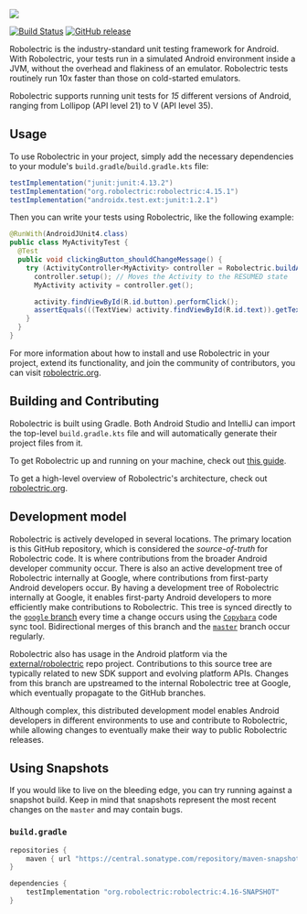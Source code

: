 <a name="README">[<img src="https://rawgithub.com/robolectric/robolectric/master/images/robolectric-horizontal.png"/>](https://robolectric.org)</a>

[![Build Status](https://github.com/robolectric/robolectric/actions/workflows/tests.yml/badge.svg)](https://github.com/robolectric/robolectric/actions?query=workflow%3Atests)
[![GitHub release](https://img.shields.io/github/release/robolectric/robolectric.svg?maxAge=60)](https://github.com/robolectric/robolectric/releases)

Robolectric is the industry-standard unit testing framework for Android. With Robolectric, your tests run in a simulated Android environment inside a JVM, without the overhead and flakiness of an emulator. Robolectric tests routinely run 10x faster than those on cold-started emulators.

Robolectric supports running unit tests for *15* different versions of Android, ranging from Lollipop (API level 21) to V (API level 35).

## Usage

To use Robolectric in your project, simply add the necessary dependencies to your module's `build.gradle`/`build.gradle.kts` file:

```groovy
testImplementation("junit:junit:4.13.2")
testImplementation("org.robolectric:robolectric:4.15.1")
testImplementation("androidx.test.ext:junit:1.2.1")
```

Then you can write your tests using Robolectric, like the following example:

```java
@RunWith(AndroidJUnit4.class)
public class MyActivityTest {
  @Test
  public void clickingButton_shouldChangeMessage() {
    try (ActivityController<MyActivity> controller = Robolectric.buildActivity(MyActivity.class)) {
      controller.setup(); // Moves the Activity to the RESUMED state
      MyActivity activity = controller.get();

      activity.findViewById(R.id.button).performClick();
      assertEquals(((TextView) activity.findViewById(R.id.text)).getText(), "Robolectric Rocks!");
    }
  }
}
```

For more information about how to install and use Robolectric in your project, extend its functionality, and join the community of contributors, you can visit [robolectric.org](https://robolectric.org).

## Building and Contributing

Robolectric is built using Gradle. Both Android Studio and IntelliJ can import the top-level `build.gradle.kts` file and will automatically generate their project files from it.

To get Robolectric up and running on your machine, check out
[this guide](https://robolectric.org/building-robolectric/).

To get a high-level overview of Robolectric's architecture, check out
[robolectric.org](https://robolectric.org/architecture).

## Development model

Robolectric is actively developed in several locations. The primary location is
this GitHub repository, which is considered the *source-of-truth* for
Robolectric code. It is where contributions from the broader Android developer
community occur. There is also an active development tree of Robolectric
internally at Google, where contributions from first-party Android developers
occur. By having a development tree of Robolectric internally at Google, it
enables first-party Android developers to more efficiently make contributions
to Robolectric. This tree is synced directly to the [`google`
branch](https://github.com/robolectric/robolectric/tree/google) every
time a change occurs using the [`Copybara`](https://github.com/google/copybara)
code sync tool. Bidirectional merges of this branch and the
[`master`](https://github.com/robolectric/robolectric/tree/master) branch occur
regularly.

Robolectric also has usage in the Android platform via the
[external/robolectric](https://cs.android.com/android/platform/superproject/main/+/main:external/robolectric/)
repo project. Contributions to this source tree are typically related to new
SDK support and evolving platform APIs. Changes from this branch are upstreamed
to the internal Robolectric tree at Google, which eventually propagate to the
GitHub branches.

Although complex, this distributed development model enables Android developers
in different environments to use and contribute to Robolectric, while allowing
changes to eventually make their way to public Robolectric releases.

## Using Snapshots

If you would like to live on the bleeding edge, you can try running against a snapshot build. Keep in mind that snapshots represent the most recent changes on the `master` and may contain bugs.

### `build.gradle`

```groovy
repositories {
    maven { url "https://central.sonatype.com/repository/maven-snapshots/" }
}

dependencies {
    testImplementation "org.robolectric:robolectric:4.16-SNAPSHOT"
}
```
